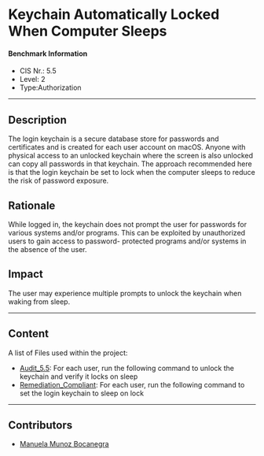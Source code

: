 # Keychain Automatically Locked When Computer Sleeps
#### Benchmark Information
- CIS Nr.: 5.5
- Level: 2 
- Type:Authorization
------------------------
## Description

The login keychain is a secure database store for passwords and certificates and is created for each user account on macOS. Anyone with physical access to an unlocked keychain where the screen is also unlocked can copy all passwords in that keychain. The approach recommended here is that the login keychain be set to lock when the computer sleeps to reduce the risk of password exposure.

## Rationale

While logged in, the keychain does not prompt the user for passwords for various systems and/or programs. This can be exploited by unauthorized users to gain access to password- protected programs and/or systems in the absence of the user.

## Impact

The user may experience multiple prompts to unlock the keychain when waking from sleep.

---
## Content
A list of Files used within the project:
* [Audit_5.5](https://github.com/apfelwerk/JamfProtectInsights/blob/8713820ad52c248d8fa4127ee17f6e48f38257ad/AuthorizationType/CIS_5.5_Keychain%20Automatically%20Locked%20When%20Computer%20Sleeps/Audit_5.5.sh): For each user, run the following command to unlock the keychain and verify it locks on sleep
* [Remediation_Compliant](https://github.com/apfelwerk/JamfProtectInsights/blob/8713820ad52c248d8fa4127ee17f6e48f38257ad/AuthorizationType/CIS_5.5_Keychain%20Automatically%20Locked%20When%20Computer%20Sleeps/Remediation_Compliant.sh): For each user, run the following command to set the login keychain to sleep on lock
------------------------------------------------------------------------------------------------------------------------------------------------------------------------------------------------------------------------------------------------------------------------------------------------------------------------------
## Contributors
* [Manuela Munoz Bocanegra](https://github.com/manuelamunoz)


